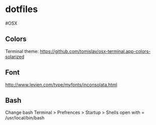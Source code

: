 dotfiles
========

#OSX

## Colors 

Terminal theme: https://github.com/tomislav/osx-terminal.app-colors-solarized 

## Font

http://www.levien.com/type/myfonts/inconsolata.html

## Bash

Change bash Terminal > Prefrences > Startup > Shells open with = /usr/local/bin/bash


